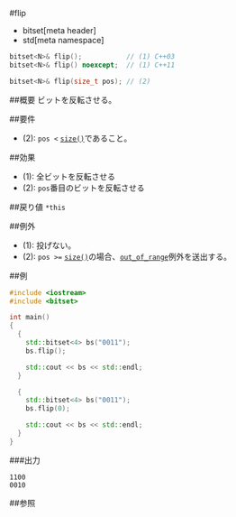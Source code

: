 #flip
* bitset[meta header]
* std[meta namespace]

```cpp
bitset<N>& flip();           // (1) C++03
bitset<N>& flip() noexcept;  // (1) C++11

bitset<N>& flip(size_t pos); // (2)
```

##概要
ビットを反転させる。


##要件
- (2): `pos <` [`size()`](./size.md)であること。


##効果
- (1): 全ビットを反転させる
- (2): `pos`番目のビットを反転させる


##戻り値
`*this`


##例外
- (1): 投げない。
- (2): `pos >=` [`size()`](./size.md)の場合、[`out_of_range`](/reference/stdexcept.md)例外を送出する。


##例
```cpp
#include <iostream>
#include <bitset>

int main()
{
  {
    std::bitset<4> bs("0011");
    bs.flip();

    std::cout << bs << std::endl;
  }

  {
    std::bitset<4> bs("0011");
    bs.flip(0);

    std::cout << bs << std::endl;
  }
}
```

###出力
```
1100
0010
```


##参照

